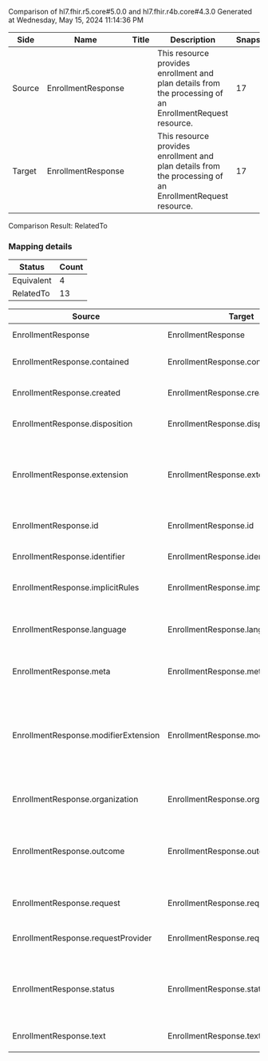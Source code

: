Comparison of hl7.fhir.r5.core#5.0.0 and hl7.fhir.r4b.core#4.3.0
Generated at Wednesday, May 15, 2024 11:14:36 PM

| Side | Name | Title | Description | Snapshot | Differential |
| --- | --- | --- | --- | --- | --- |
| Source | EnrollmentResponse |  | This resource provides enrollment and plan details from the processing of an EnrollmentRequest resource. | 17 | 9 |
| Target | EnrollmentResponse |  | This resource provides enrollment and plan details from the processing of an EnrollmentRequest resource. | 17 | 9 |


Comparison Result: RelatedTo


### Mapping details

| Status | Count |
| ------ | ----- |
Equivalent | 4 |
RelatedTo | 13 |


| Source | Target | Status | Message |
| ------ | ------ | ------ | ------- |
| EnrollmentResponse | EnrollmentResponse | Equivalent | R5 `EnrollmentResponse` maps as Equivalent to R4B `EnrollmentResponse` |
| EnrollmentResponse.contained | EnrollmentResponse.contained | Equivalent | R5 `EnrollmentResponse.contained` maps as Equivalent to R4B `EnrollmentResponse.contained` |
| EnrollmentResponse.created | EnrollmentResponse.created | Equivalent | R5 `EnrollmentResponse.created` maps as Equivalent to R4B `EnrollmentResponse.created` |
| EnrollmentResponse.disposition | EnrollmentResponse.disposition | Equivalent | R5 `EnrollmentResponse.disposition` maps as Equivalent to R4B `EnrollmentResponse.disposition` |
| EnrollmentResponse.extension | EnrollmentResponse.extension | SourceIsBroaderThanTarget | R5 `EnrollmentResponse.extension` maps as SourceIsBroaderThanTarget to R4B `EnrollmentResponse.extension` - extension has change due to type change: R5 `extension` `Extension` maps as SourceIsBroaderThanTarget for R4B `extension` |
| EnrollmentResponse.id | EnrollmentResponse.id | Equivalent | R5 `EnrollmentResponse.id` maps as Equivalent to R4B `EnrollmentResponse.id` |
| EnrollmentResponse.identifier | EnrollmentResponse.identifier | Equivalent | R5 `EnrollmentResponse.identifier` maps as Equivalent to R4B `EnrollmentResponse.identifier` |
| EnrollmentResponse.implicitRules | EnrollmentResponse.implicitRules | Equivalent | R5 `EnrollmentResponse.implicitRules` maps as Equivalent to R4B `EnrollmentResponse.implicitRules` |
| EnrollmentResponse.language | EnrollmentResponse.language | RelatedTo | R5 `EnrollmentResponse.language` maps as RelatedTo to R4B `EnrollmentResponse.language` - language changed the binding strength from Required to Preferred |
| EnrollmentResponse.meta | EnrollmentResponse.meta | Equivalent | R5 `EnrollmentResponse.meta` maps as Equivalent to R4B `EnrollmentResponse.meta` |
| EnrollmentResponse.modifierExtension | EnrollmentResponse.modifierExtension | SourceIsBroaderThanTarget | R5 `EnrollmentResponse.modifierExtension` maps as SourceIsBroaderThanTarget to R4B `EnrollmentResponse.modifierExtension` - modifierExtension has change due to type change: R5 `modifierExtension` `Extension` maps as SourceIsBroaderThanTarget for R4B `modifierExtension` |
| EnrollmentResponse.organization | EnrollmentResponse.organization | Equivalent | R5 `EnrollmentResponse.organization` maps as Equivalent to R4B `EnrollmentResponse.organization` |
| EnrollmentResponse.outcome | EnrollmentResponse.outcome | Equivalent | R5 `EnrollmentResponse.outcome` maps as Equivalent to R4B `EnrollmentResponse.outcome` - outcome has compatible required binding for code type: http://hl7.org/fhir/ValueSet/enrollment-outcome|5.0.0 and http://hl7.org/fhir/ValueSet/remittance-outcome|4.3.0 (Equivalent) |
| EnrollmentResponse.request | EnrollmentResponse.request | Equivalent | R5 `EnrollmentResponse.request` maps as Equivalent to R4B `EnrollmentResponse.request` |
| EnrollmentResponse.requestProvider | EnrollmentResponse.requestProvider | Equivalent | R5 `EnrollmentResponse.requestProvider` maps as Equivalent to R4B `EnrollmentResponse.requestProvider` |
| EnrollmentResponse.status | EnrollmentResponse.status | Equivalent | R5 `EnrollmentResponse.status` maps as Equivalent to R4B `EnrollmentResponse.status` - status has compatible required binding for code type: http://hl7.org/fhir/ValueSet/fm-status|5.0.0 and http://hl7.org/fhir/ValueSet/fm-status|4.3.0 (Equivalent) |
| EnrollmentResponse.text | EnrollmentResponse.text | Equivalent | R5 `EnrollmentResponse.text` maps as Equivalent to R4B `EnrollmentResponse.text` |

